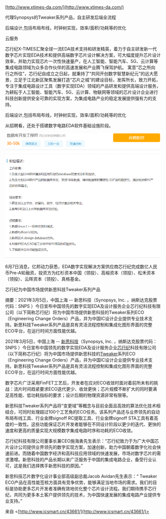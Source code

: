 [http://www.xtimes-da.com/](http://www.xtimes-da.com/)

代理Synopsys的Tweaker系列产品，自主研发后端全流程

后端设计,包括布局布线，时钟树实现，效率/面积/功耗等的优化

云服务

芯行纪X-TIMES汇聚全球一流EDA技术支持和研发精英，着力于自主研发新一代数字芯片实现EDA技术和提供高端数字芯片设计解决方案，可大幅度提升芯片设计效率，并助力实现芯片一次性快速量产，在人工智能、智能汽车、5G、云计算等集成电路领域为众多合作伙伴的高速发展和产业腾飞保驾护航。 寓意“芯之所向 行之所往”，芯行纪自成立之日起，就秉持了“共同开创数字智慧新纪元”的远大愿景，立足于江北新区聚焦发展打造“芯片之城”的建设目标，发挥所长，致力开拓，专注于集成电路设计工具（数字实现EDA）领域的产品研发和提供高端设计服务，为耕耘于人工智能、智能汽车、5G、云计算、物联网等领域的芯片设计企业进行科技创新提供安全可靠的实现方案，为集成电路产业的稳定发展提供强有力的支持。

后端设计,包括布局布线，时钟树实现，效率/面积/功耗等的优化

从招聘看，还处于搭建数字电路EDA软件基础设施阶段。

![数 据 库 开 发 工 程 师](docs/EDA/EDA%E4%BC%81%E4%B8%9A/%E5%85%AC%E5%8F%B8/attachments/%E8%8A%AF%E8%A1%8C%E7%BA%AA/87cf602ac4514f48f22a48c48f8e40e3_MD5.png)

6月7日消息，亿邦动力获悉，EDA数字实现解决方案供应商芯行纪完成数亿人民币Pre-A轮融资，投资方为红杉资本中国（领投）、高榕资本（领投）、松禾资本（领投）、云晖资本（领投）、真格基金。

芯行纪为中国市场提供新思科技Tweaker系列产品

摘要：2021年3月5日，中国上海 -- 新思科技（Synopsys, Inc. ，纳斯达克股票代码：SNPS ）今日宣布中国领先的数字实现EDA及设计服务企业芯行纪科技有限公司（以下简称芯行纪）将为中国市场提供新思科技的Tweaker系列ECO（Engineering Change Orders）产品，并为中国IC设计企业提供专业技术支持。新思科技Tweaker系列产品是具有灵活流程控制和集成化图形界面的完整ECO平台，在运行时间方面性能优越。

2021年3月5日，中国上海 -- [新思科技](http://www.icsmart.cn/tag/%e6%96%b0%e6%80%9d%e7%a7%91%e6%8a%80/)（Synopsys, Inc. ，纳斯达克股票代码：SNPS ）今日宣布中国领先的数字实现EDA及设计服务企业[芯行纪](http://www.icsmart.cn/tag/%e8%8a%af%e8%a1%8c%e7%ba%aa/)科技有限公司（以下简称芯行纪）将为中国市场提供新思科技的[Tweaker](http://www.icsmart.cn/tag/tweaker/)系列ECO（Engineering Change Orders）产品，并为中国IC设计企业提供专业技术支持。新思科技Tweaker系列产品是具有灵活流程控制和集成化图形界面的完整ECO平台，在运行时间方面性能优越。

数字芯片广泛采用FinFET工艺后，开发者在应对ECO收敛时面对着前所未有的挑战：流片时间趋紧要求ECO迭代更少、收敛更快；芯片规模不断扩大的同时要满足高性能、低功耗指标的要求；设计后期的物理资源非常有限等。

新思科技Tweaker系列产品将“变更域”等概念与目前全面且高效的算法优化技术相结合，可同时处理超过100个工艺角的ECO任务。该系列产品还与业界领先的自动布局布线工具、行业金牌signoff RC提取工具、行业金牌signoff STA工具有着高度的一致性。这些功能保证芯片开发者能够在不同设计阶段以更少的迭代、更快的速度和更高的质量实现大规模数字集成电路时序和功耗的ECO收敛。

芯行纪科技有限公司董事长兼CEO施海勇先生表示：“芯行纪致力于为广大中国芯片设计公司提供业界领先的数字实现方案，加速创新，助力中国朝着数字化社会快速前进。而随着中国数字经济和高科技应用领域的快速发展，市场对数字芯片的需求激增。新思科技的产品长期以来广泛服务于中国的集成电路企业，备受行业认可，这是我们选择携手新思科技的原因。”

新思科技芯片数字化设计事业部高级副总裁Jacob Avidan先生表示：“ Tweaker ECO产品在高性能签核方面具有竞争优势，能够满足当地市场的需求。我们的目标是协助更多芯片开发者准确有效地优化整个芯片设计流程。我们期待携手芯行纪，共同为更多本土客户提供领先的技术，为中国快速发展的集成电路产业提供专业支持。”

来自 <[http://www.icsmart.cn/43661/](http://www.icsmart.cn/43661/)>